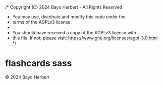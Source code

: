 /* Copyright (C) 2024 Bayo Herbert - All Rights Reserved
 * You may use, distribute and modify this code under the
 * terms of the AGPLv3 license.
 *
 * You should have received a copy of the AGPLv3 license with
 * this file. If not, please visit: https://www.gnu.org/licenses/agpl-3.0.html
 */

# flashcards sass

 © 2024 Bayo Herbert
